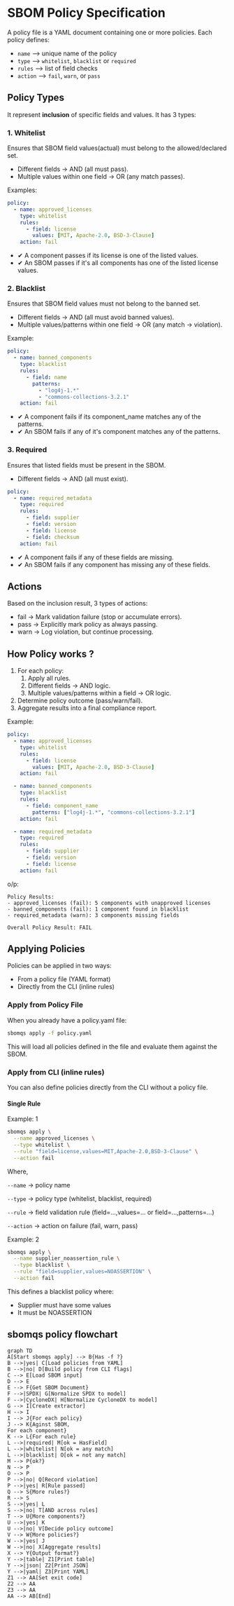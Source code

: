 # SBOM Policy Specification

A policy file is a YAML document containing one or more policies.
Each policy defines:

- `name` --> unique name of the policy
- `type` --> `whitelist`, `blacklist` or `required`
- `rules` --> list of field checks
- `action` --> `fail`, `warn`, or `pass`

## Policy Types

It represent **inclusion** of specific fields and values.
It has 3 types:

### 1. Whitelist

Ensures that SBOM field values(actual) must belong to the allowed/declared set.

- Different fields → AND (all must pass).
- Multiple values within one field → OR (any match passes).

Examples:

```yaml
policy:
  - name: approved_licenses
    type: whitelist
    rules:
      - field: license
        values: [MIT, Apache-2.0, BSD-3-Clause]
    action: fail

```

- ✔ A component passes if its license is one of the listed values.
- ✔ An SBOM passes if it's all components has one of the listed license values.

### 2. Blacklist

Ensures that SBOM field values must not belong to the banned set.

- Different fields → AND (all must avoid banned values).
- Multiple values/patterns within one field → OR (any match → violation).

Example:

```yaml
policy:
  - name: banned_components
    type: blacklist
    rules:
      - field: name
        patterns:
          - "log4j-1.*"
          - "commons-collections-3.2.1"
    action: fail

```

- ✔ A component fails if its component_name matches any of the patterns.
- ✔ An SBOM fails if any of it's component matches any of the patterns.

### 3. Required

Ensures that listed fields must be present in the SBOM.

- Different fields → AND (all must exist).

```yaml
policy:
  - name: required_metadata
    type: required
    rules:
      - field: supplier
      - field: version
      - field: license
      - field: checksum
    action: fail

```

- ✔ A component fails if any of these fields are missing.
- ✔ An SBOM fails if any component has missing any of these fields.

## Actions

Based on the inclusion result, 3 types of actions:

- fail → Mark validation failure (stop or accumulate errors).
- pass → Explicitly mark policy as always passing.
- warn → Log violation, but continue processing.

## How Policy works ?

1. For each policy:
   1. Apply all rules.
   2. Different fields → AND logic.
   3. Multiple values/patterns within a field → OR logic.
2. Determine policy outcome (pass/warn/fail).
3. Aggregate results into a final compliance report.

Example:

```yaml
policy:
  - name: approved_licenses
    type: whitelist
    rules:
      - field: license
        values: [MIT, Apache-2.0, BSD-3-Clause]
    action: fail

  - name: banned_components
    type: blacklist
    rules:
      - field: component_name
        patterns: ["log4j-1.*", "commons-collections-3.2.1"]
    action: fail

  - name: required_metadata
    type: required
    rules:
      - field: supplier
      - field: version
      - field: license
    action: fail
```

o/p:

```text
Policy Results:
- approved_licenses (fail): 5 components with unapproved licenses
- banned_components (fail): 1 component found in blacklist
- required_metadata (warn): 3 components missing fields

Overall Policy Result: FAIL
```

## Applying Policies

Policies can be applied in two ways:

- From a policy file (YAML format)
- Directly from the CLI (inline rules)

### Apply from Policy File

When you already have a policy.yaml file:

```bash
sbomqs apply -f policy.yaml
```

This will load all policies defined in the file and evaluate them against the SBOM.

### Apply from CLI (inline rules)

You can also define policies directly from the CLI without a policy file.

#### Single Rule

Example: 1

```bash
sbomqs apply \
  --name approved_licenses \
  --type whitelist \
  --rule "field=license,values=MIT,Apache-2.0,BSD-3-Clause" \
  --action fail
```

Where,

`--name` → policy name

`--type` → policy type (whitelist, blacklist, required)

`--rule` → field validation rule (field=...,values=... or field=...,patterns=...)

`--action` → action on failure (fail, warn, pass)

Example: 2

```bash
sbomqs apply \
  --name supplier_noassertion_rule \
  --type blacklist \
  --rule "field=supplier,values=NOASSERTION" \
  --action fail
```

This defines a blacklist policy where:

- Supplier must have some values
- It must be NOASSERTION

## sbomqs policy flowchart

```mermaid
graph TD
A[Start sbomqs apply] --> B{Has -f ?}
B -->|yes| C[Load policies from YAML]
B -->|no| D[Build policy from CLI flags]
C --> E[Load SBOM input]
D --> E
E --> F{Get SBOM Document}
F -->|SPDX| G[Normalize SPDX to model]
F -->|CycloneDX| H[Normalize CycloneDX to model]
G --> I[Create extractor]
H --> I
I --> J{For each policy}
J --> K{Aginst SBOM, 
For each component}
K --> L{For each rule}
L -->|required| M[ok = HasField]
L -->|whitelist| N[ok = any match]
L -->|blacklist| O[ok = not any match]
M --> P{ok?}
N --> P
O --> P
P -->|no| Q[Record violation]
P -->|yes| R[Rule passed]
Q --> S{More rules?}
R --> S
S -->|yes| L
S -->|no| T[AND across rules]
T --> U{More components?}
U -->|yes| K
U -->|no| V[Decide policy outcome]
V --> W{More policies?}
W -->|yes| J
W -->|no| X[Aggregate results]
X --> Y{Output format?}
Y -->|table| Z1[Print table]
Y -->|json| Z2[Print JSON]
Y -->|yaml| Z3[Print YAML]
Z1 --> AA[Set exit code]
Z2 --> AA
Z3 --> AA
AA --> AB[End]
```
